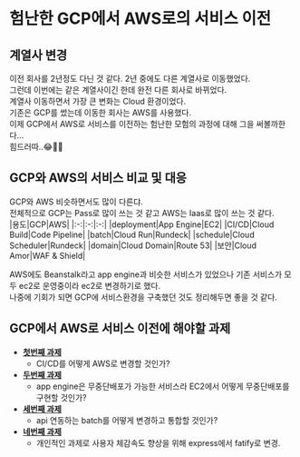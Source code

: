 # 험난한 GCP에서 AWS로의 서비스 이전

## 계열사 변경

이전 회사를 2년정도 다닌 것 같다. 2년 중에도 다른 계열사로 이동했었다.<br/>
그런데 이번에는 같은 계열사이긴 한데 완전 다른 회사로 바뀌었다.<br/>
계열사 이동하면서 가장 큰 변화는 Cloud 환경이었다.<br/>
기존은 GCP를 썼는데 이동한 회사는 AWS를 사용했다.<br/>
이제 GCP에서 AWS로 서비스를 이전하는 험난한 모험의 과정에 대해 그을 써볼까한다...<br/>
힘드러따..😂🥲🤣

## GCP와 AWS의 서비스 비교 및 대응

GCP와 AWS 비슷하면서도 많이 다른댜.  
전체적으로 GCP는 Pass로 많이 쓰는 것 같고 AWS는 Iaas로 많이 쓰는 것 같다.  
|용도|GCP|AWS|
|:-:|:-:|:-:|
|deployment|App Engine|EC2|
|CI/CD|Cloud Build|Code Pipeline|
|batch|Cloud Run|Rundeck|
|schedule|Cloud Scheduler|Rundeck|
|domain|Cloud Domain|Route 53|
|보안|Cloud Amor|WAF & Shield|

AWS에도 Beanstalk라고 app engine과 비슷한 서비스가 있었으나 기존 서비스가 모두 ec2로 운영중이라 ec2로 변경하기로 했다.  
나중에 기회가 되면 GCP에 서비스환경을 구축했던 것도 정리해두면 좋을 것 같다.

## GCP에서 AWS로 서비스 이전에 해야할 과제

- [**첫번째 과제**](/whoiam/company/gcp-to-aws/first-challenge)
  - CI/CD를 어떻게 AWS로 변경할 것인가?
- [**두번째 과제**](/whoiam/company/gcp-to-aws/second-challenge)
  - app engine은 무중단배포가 가능한 서비스라 EC2에서 어떻게 무중단배포를 구현할 것인가?
- [**세번째 과제**](/whoiam/company/gcp-to-aws/third-challenge)
  - api 연동하는 batch를 어떻게 변경하고 통합할 것인가?
- [**네번째 과제**](/whoiam/company/gcp-to-aws/fourth-challenge)
  - 개인적인 과제로 사용자 체감속도 향상을 위해 express에서 fatify로 변경.
